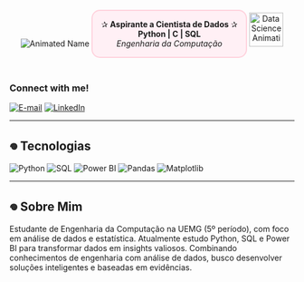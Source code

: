<div align="center">
  <!-- Animated typing text -->
  <img src="https://readme-typing-svg.demolab.com?font=Fira+Code&weight=600&size=32&duration=2000&pause=1000&color=800020&vCenter=true&repeat=true&width=1300&height=140&lines=Ana+Coelho;Data+Science" alt="Animated Name">

  <!-- Information box with rounded border -->
  <div style="border: 2px solid #FFD1DC; border-radius: 15px; padding: 15px; display: inline-block; margin: 20px 0; background-color: #FFF0F5;">
    ✰ <strong>Aspirante a Cientista de Dados</strong> ✰<br>
    <strong>Python | C | SQL</strong><br>
    <em>Engenharia da Computação</em>
  </div>

  <!-- Smaller GIF -->
  <img src="https://media2.giphy.com/media/oWUuipyxfBYGuvEn2K/giphy.gif" width="60" alt="Data Science Animation">
</div>

<h3 align="left">Connect with me!</h3>
 
 [![E-mail](https://img.shields.io/badge/-Email-000?style=for-the-badge&logo=microsoft-outlook&logoColor=FF00F6&color:FFF)](mailto:cttanacoelho@gmail.com)
 [![LinkedIn](https://img.shields.io/badge/-LinkedIn-000?style=for-the-badge&logo=linkedin&logoColor=FF00F6&color:FFF)](https://www.linkedin.com/in/cttanacoelho/)

---

## 𖦹 Tecnologias

![Python](https://img.shields.io/badge/Python-3776AB?style=for-the-badge&logo=python&logoColor=white)
![SQL](https://img.shields.io/badge/SQL-4479A1?style=for-the-badge&logo=postgresql&logoColor=white)
![Power BI](https://img.shields.io/badge/Power_BI-F2C811?style=for-the-badge&logo=powerbi&logoColor=black)
![Pandas](https://img.shields.io/badge/Pandas-150458?style=for-the-badge&logo=pandas&logoColor=white)
![Matplotlib](https://img.shields.io/badge/Matplotlib-11557C?style=for-the-badge)

---

## 𖦹 Sobre Mim

Estudante de Engenharia da Computação na UEMG (5º período), com foco em análise de dados e estatística. Atualmente estudo Python, SQL e Power BI para transformar dados em insights valiosos. Combinando conhecimentos de engenharia com análise de dados, busco desenvolver soluções inteligentes e baseadas em evidências.
